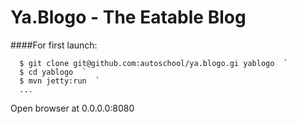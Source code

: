 # Ya.Blogo - The Eatable Blog

####For first launch:

```
  $ git clone git@github.com:autoschool/ya.blogo.gi yablogo  `
  $ cd yablogo  `
  $ mvn jetty:run  `  
  ...
```

Open browser at 0.0.0.0:8080
